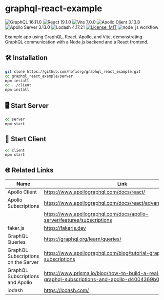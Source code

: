 # graphql-react-example

![GraphQL 16.11.0](https://img.shields.io/badge/GraphQL-16.11.0-ef4081?logo=graphql)
![React 19.1.0](https://img.shields.io/badge/React-19.1.0-61dafb?logo=react)
![Vite 7.0.0](https://img.shields.io/badge/Vite-7.0.0-646cff?logo=vite)
![Apollo Client 3.13.8](https://img.shields.io/badge/Apollo_Client-3.13.8-311c87?logo=apollo-graphql)
![Apollo Server 3.13.0](https://img.shields.io/badge/Apollo_Server-3.13.0-311c87?logo=apollo-graphql)
![Lodash 4.17.21](https://img.shields.io/badge/Lodash-4.17.21-3492ff?logo=lodash)
[![License: MIT](https://img.shields.io/badge/License-MIT-yellow.svg)](LICENSE)
![node_js workflow](https://github.com/hofiorg/graphql-react-example/actions/workflows/node.js.yml/badge.svg)

Example app using GraphQL, React, Apollo, and Vite, demonstrating GraphQL communication with a Node.js backend and a React frontend.

## 🛠️ Installation

```sh
git clone https://github.com/hofiorg/graphql_react_example.git
cd graphql_react_example/server
npm install
cd ../client
npm install
```

## 🖥️ Start Server

```sh
cd server
npm start
```

## 🚀 Start Client

```sh
cd client
npm start
```

## 🌐 Related Links

| Name                                | Link                                                                                                          |
|-------------------------------------|---------------------------------------------------------------------------------------------------------------|
| Apollo Client                       | <https://www.apollographql.com/docs/react/>                                                                   |
| Apollo Subscriptions                | <https://www.apollographql.com/docs/react/advanced/subscriptions>                                             |
|                                     | <https://www.apollographql.com/docs/apollo-server/features/subscriptions>                                     |
| faker.js                            | <https://fakerjs.dev>                                                                                         |
| GraphQL Queries                     | <https://graphql.org/learn/queries/>                                                                          |
| GraphQL Subscriptions on the Server | <https://www.apollographql.com/blog/tutorial-graphql-subscriptions>                                           |
| GraphQL Subscriptions and Apollo    | <https://www.prisma.io/blog/how-to-build-a-real-time-chat-with-graphql-subscriptions-and-apollo-d4004369b0d4> |
| lodash                              | <https://lodash.com/>                                                                                         |
